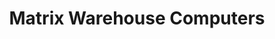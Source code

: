 ---
title: "Matrix Warehouse Computers"
url: /klerksdorp/matrix-warehouse-computers/
shop: Computer
---